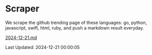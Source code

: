 # Scraper

We scrape the github trending page of these languages: go, python, javascript, swift, html, ruby, and push a markdown result everyday.

[2024-12-21.md](https://github.com/henson/Scraper/blob/master/2024-12-21.md)

Last Updated: 2024-12-21 00:00:05
